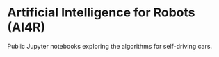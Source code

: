 # Artificial Intelligence for Robots (AI4R)

Public Jupyter notebooks exploring the algorithms for self-driving cars.
